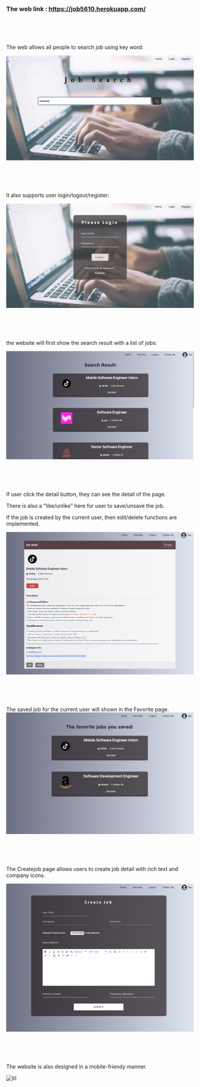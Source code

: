 ### The web link : https://job5610.herokuapp.com/


<br/><br/>
<br/><br/>
The web allows all people to search job using key word: 

![til](./resources/homepage.png)      


<br/><br/>
<br/><br/>
It also supports user login/logout/register:      

![til](./resources/login.png)       


<br/><br/>
<br/><br/>
the website will first show the search result with a list of jobs: 

![til](./resources/result.png)       


<br/><br/>
<br/><br/>
If user click the detail button, they can see the detail of the page.  

There is also a "like/unlike" here for user to save/unsave the job.      

If the job is created by the current user, then edit/delete functions are implemented.  

![til](./resources/detail.png)       


<br/><br/>
<br/><br/>
The saved job for the current user will shown in the Favorite page.     
![til](./resources/favorite.png)       


<br/><br/>
<br/><br/>
The Createjob page allows users to create job detail with rich text and company icons.    

![til](./resources/createjob.png)       


<br/><br/>
<br/><br/>
The website is also designed in a mobile-friendy manner.    

![til](./resources/mobile.png)